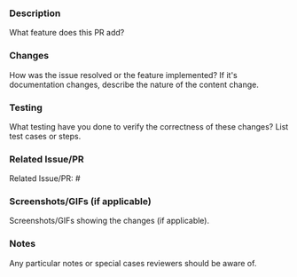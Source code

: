 ### Description
<!-- Detailed description of what this PR addresses or adds -->
What feature does this PR add?

### Changes
<!-- Explain how your solution was implemented -->
How was the issue resolved or the feature implemented? If it's documentation changes, describe the nature of the content change.

### Testing
<!-- Describe the testing you've performed to ensure the quality of these changes -->
What testing have you done to verify the correctness of these changes? List test cases or steps.

### Related Issue/PR
<!-- If there is an associated Issue or PR, reference it here -->
Related Issue/PR: #

### Screenshots/GIFs (if applicable)
<!-- Provide screenshots or GIFs if it involves UI or visual changes -->
Screenshots/GIFs showing the changes (if applicable).

### Notes
<!-- List any special considerations reviewers need to know when reviewing or merging this PR -->
Any particular notes or special cases reviewers should be aware of.
